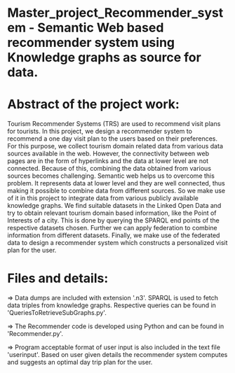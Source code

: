 # Master_project_Recommender_system - Semantic Web based recommender system using Knowledge graphs as source for data. 

Abstract of the project work:
=============================
Tourism Recommender Systems (TRS) are used to recommend visit plans for tourists. In this project, we design a recommender system to recommend a one day visit plan to the users based on their preferences. For this purpose, we collect tourism domain related data from various data sources available in the web. However, the connectivity between web pages are in the form of hyperlinks and the data at lower level are not connected. Because of this, combining the data obtained from various sources becomes challenging. Semantic web helps us to overcome this problem. It represents data at lower level and they are well connected, thus making it possible to combine data from different sources. So we make use of it in this project to integrate data from various publicly available knowledge graphs. We find suitable datasets in the Linked Open Data and try to obtain relevant tourism domain based information, like the Point of Interests of a city. This is done by querying the SPARQL end points of the respective datasets chosen. Further we can apply federation to combine information from different datasets. Finally, we make use of the federated data to design a recommender system which constructs a personalized visit plan for the user.

Files and details:
==================
=> Data dumps are included with extension '.n3'. SPARQL is used to fetch data triples from knowledge graphs. Respective queries can be found in  'QueriesToRetrieveSubGraphs.py'.

=> The Recommender code is developed using Python and can be found in 'Recommender.py'.

=> Program acceptable format of user input is also included in the text file 'userinput'. Based on user given details the recommender system computes and suggests an optimal day trip plan for the user.
